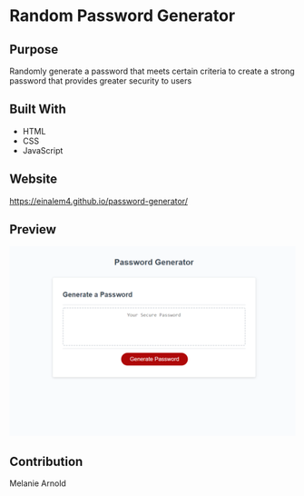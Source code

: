 # Random Password Generator

## Purpose
Randomly generate a password that meets certain criteria to create a strong password that provides greater security to users

## Built With
* HTML
* CSS
* JavaScript

## Website
https://einalem4.github.io/password-generator/

## Preview



![password generator image](Develop/password.png)

## Contribution
Melanie Arnold